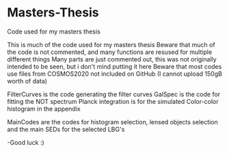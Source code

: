 # Masters-Thesis
Code used for my masters thesis


This  is much of the code used for my masters thesis
Beware that much of the code is not commented, and many functions are resused for multiple different things
Many parts are just commented out, this was not originally intended to be seen, but i don't mind putting it here
Beware that most codes use files from COSMOS2020 not included on GitHub (I cannot upload 150gB worth of data)


FilterCurves is the code generating the filter curves
GalSpec is the code for fitting the NOT spectrum
Planck integration is for the simulated Color-color histogram in the appendix

MainCodes are the codes for histogram selection, lensed objects selection and the main SEDs for the selected LBG's

-Good luck :)
